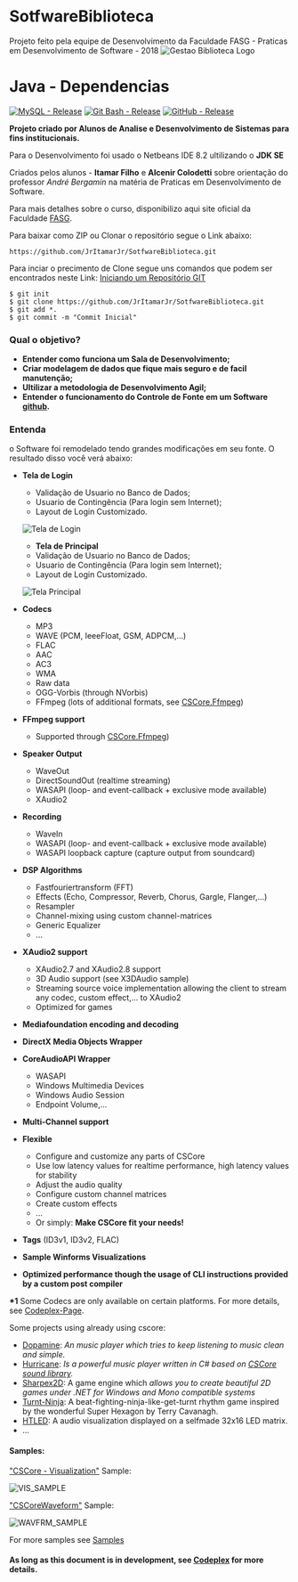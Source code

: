 # SotfwareBiblioteca
Projeto feito pela equipe de Desenvolvimento da Faculdade FASG - Praticas em Desenvolvimento de Software - 2018
![Gestao Biblioteca Logo](https://uploaddeimagens.com.br/images/001/731/326/full/fundo.png?1542418881)


# Java - Dependencias #

[![MySQL - Release](https://img.shields.io/badge/MySQL-8.0-blue.svg)](https://www.mysql.com/products/enterprise/database/)
[![Git Bash - Release](https://img.shields.io/badge/Git%20Bash-2.19.1-red.svg)](https://gitforwindows.org/)
[![GitHub - Release](https://img.shields.io/badge/Git-Hub-lightgrey.svg)](https://help.github.com/articles/create-a-repo/)


**Projeto criado por Alunos de Analise e Desenvolvimento de Sistemas para fins institucionais.**

Para o Desenvolvimento foi usado o Netbeans IDE 8.2 ultilizando o **JDK SE**

Criados pelos alunos - **Itamar Filho** e **Alcenir Colodetti** sobre orientação do professor *André Bergamin* na matéria de Praticas em Desenvolvimento de Software.

Para mais detalhes sobre o curso, disponibilizo aqui site oficial da Faculdade [FASG](http://www.iesges.edu.br/index.php?page=cursos.ads).


Para baixar como ZIP ou Clonar o repositório segue o Link abaixo:

    https://github.com/JrItamarJr/SotfwareBiblioteca.git

Para inciar o precimento de Clone segue uns comandos que podem ser encontrados neste Link: [Iniciando um Repositório GIT](https://git-scm.com/book/en/v2/Git-Basics-Getting-a-Git-Repository)

    $ git init
    $ git clone https://github.com/JrItamarJr/SotfwareBiblioteca.git
    $ git add *.
    $ git commit -m "Commit Inicial"
    

### Qual o objetivo? ###
 - **Entender como funciona um Sala de Desenvolvimento;** 
 - **Criar modelagem de dados que fique mais seguro e de facil manutenção;** 
 - **Ultilizar a metodologia de Desenvolvimento Agil;**
 - **Entender o funcionamento do Controle de Fonte em um Software  [github](https://github.com/filoe/cscore).** 
 
### Entenda ###

o Software foi remodelado tendo grandes modificações em seu fonte. O resultado disso você verá abaixo:

- **Tela de Login**
  - Validação de Usuario no Banco de Dados;
  - Usuario de Contingência (Para login sem Internet);
  - Layout de Login Customizado.
  
  ![Tela de Login](https://uploaddeimagens.com.br/images/001/731/368/thumb/Tela_Login.PNG?1542421037)
  
  - **Tela de Principal**
  - Validação de Usuario no Banco de Dados;
  - Usuario de Contingência (Para login sem Internet);
  - Layout de Login Customizado.
  
  ![Tela Principal](https://image.ibb.co/inPi4f/Tela-Principal.png)
  
- **Codecs**
  - MP3
  - WAVE (PCM, IeeeFloat, GSM, ADPCM,...)
  - FLAC
  - AAC
  - AC3
  - WMA
  - Raw data
  - OGG-Vorbis (through NVorbis)
  - FFmpeg (lots of additional formats, see [CSCore.Ffmpeg](https://github.com/filoe/cscore/tree/master/CSCore.Ffmpeg))
- **FFmpeg support**
  - Supported through [CSCore.Ffmpeg](https://github.com/filoe/cscore/tree/master/CSCore.Ffmpeg))
- **Speaker Output**
  - WaveOut
  - DirectSoundOut (realtime streaming)
  - WASAPI (loop- and event-callback + exclusive mode available)
  - XAudio2
- **Recording**
  - WaveIn
  - WASAPI (loop- and event-callback + exclusive mode available)
  - WASAPI loopback capture (capture output from soundcard)
- **DSP Algorithms**
  - Fastfouriertransform (FFT)
  - Effects (Echo, Compressor, Reverb, Chorus, Gargle, Flanger,...)
  - Resampler
  - Channel-mixing using custom channel-matrices
  - Generic Equalizer
  - ...
- **XAudio2 support**
  - XAudio2.7 and XAudio2.8 support
  - 3D Audio support (see X3DAudio sample)
  - Streaming source voice implementation allowing
    the client to stream any codec, custom effect,... to XAudio2
  - Optimized for games
- **Mediafoundation encoding and decoding**
- **DirectX Media Objects Wrapper**
- **CoreAudioAPI Wrapper**
  - WASAPI
  - Windows Multimedia Devices
  - Windows Audio Session
  - Endpoint Volume,...
- **Multi-Channel support**
- **Flexible**
  - Configure and customize any parts of CSCore
  - Use low latency values for realtime performance, high latency values for stability
  - Adjust the audio quality
  - Configure custom channel matrices
  - Create custom effects
  - ...
  - Or simply: **Make CSCore fit your needs!**
- **Tags** (ID3v1, ID3v2, FLAC)
- **Sample Winforms Visualizations**
- **Optimized performance though the usage of CLI instructions provided by a custom post compiler**

**\*1** Some Codecs are only available on certain platforms. For more details, see [Codeplex-Page](http://cscore.codeplex.com/).

Some projects using already using cscore:
- [Dopamine](http://www.digimezzo.com/software/dopamine/): _An music player which tries to keep listening to music clean and simple._
- [Hurricane](https://github.com/Alkalinee/Hurricane): _Is a powerful music player written in C# based on [CSCore sound library](https://github.com/filoe/cscore)._
- [Sharpex2D](https://github.com/ThuCommix/Sharpex2D): A game engine which _allows you to create beautiful 2D games under .NET for Windows and Mono compatible systems_
- [Turnt-Ninja](https://github.com/opcon/turnt-ninja): A beat-fighting-ninja-like-get-turnt rhythm game inspired by the wonderful Super Hexagon by Terry Cavanagh.
- [HTLED](https://www.youtube.com/watch?v=tbrKepBgH3M): A audio visualization displayed on a selfmade 32x16 LED matrix.
- ...

#### Samples: ####

["CSCore - Visualization"](Samples/WinformsVisualization) Sample:

![VIS_SAMPLE](http://download-codeplex.sec.s-msft.com/Download?ProjectName=cscore&DownloadId=970569)

["CSCoreWaveform"](Samples/CSCoreWaveform) Sample:

![WAVFRM_SAMPLE](http://fs5.directupload.net/images/160229/adjvd9u9.png)

For more samples see [Samples](Samples/)

#### As long as this document is in development, see [Codeplex](http://cscore.codeplex.com/) for more details.  ####

